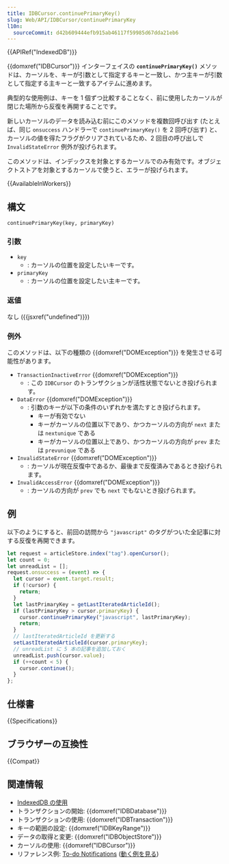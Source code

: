 ```yaml
---
title: IDBCursor.continuePrimaryKey()
slug: Web/API/IDBCursor/continuePrimaryKey
l10n:
  sourceCommit: d42b609444efb915ab46117f59985d67dda21eb6
---
```


{{APIRef("IndexedDB")}}

{{domxref("IDBCursor")}} インターフェイスの **`continuePrimaryKey()`** メソッドは、カーソルを、キーが引数として指定するキーと一致し、かつ主キーが引数として指定する主キーと一致するアイテムに進めます。

典型的な使用例は、キーを 1 個ずつ比較することなく、前に使用したカーソルが閉じた場所から反復を再開することです。

新しいカーソルのデータを読み込む前にこのメソッドを複数回呼び出す (たとえば、同じ `onsuccess` ハンドラーで `continuePrimaryKey()` を 2 回呼び出す) と、カーソルの値を得たフラグがクリアされているため、2 回目の呼び出しで `InvalidStateError` 例外が投げられます。

このメソッドは、インデックスを対象とするカーソルでのみ有効です。オブジェクトストアを対象とするカーソルで使うと、エラーが投げられます。

{{AvailableInWorkers}}

## 構文

```js-nolint
continuePrimaryKey(key, primaryKey)
```

### 引数

- `key`
  - : カーソルの位置を設定したいキーです。
- `primaryKey`
  - : カーソルの位置を設定したい主キーです。

### 返値

なし ({{jsxref("undefined")}})

### 例外

このメソッドは、以下の種類の {{domxref("DOMException")}} を発生させる可能性があります。

- `TransactionInactiveError` {{domxref("DOMException")}}
  - : この `IDBCursor` のトランザクションが活性状態でないとき投げられます。
- `DataError` {{domxref("DOMException")}}
  - : 引数のキーが以下の条件のいずれかを満たすとき投げられます。
    - キーが有効でない
    - キーがカーソルの位置以下であり、かつカーソルの方向が `next` または `nextunique` である
    - キーがカーソルの位置以上であり、かつカーソルの方向が `prev` または `prevunique` である
- `InvalidStateError` {{domxref("DOMException")}}
  - : カーソルが現在反復中であるか、最後まで反復済みであるとき投げられます。
- `InvalidAccessError` {{domxref("DOMException")}}
  - : カーソルの方向が `prev` でも `next` でもないとき投げられます。

## 例

以下のようにすると、前回の訪問から `"javascript"` のタグがついた全記事に対する反復を再開できます。

```js
let request = articleStore.index("tag").openCursor();
let count = 0;
let unreadList = [];
request.onsuccess = (event) => {
  let cursor = event.target.result;
  if (!cursor) {
    return;
  }
  let lastPrimaryKey = getLastIteratedArticleId();
  if (lastPrimaryKey > cursor.primaryKey) {
    cursor.continuePrimaryKey("javascript", lastPrimaryKey);
    return;
  }
  // lastIteratedArticleId を更新する
  setLastIteratedArticleId(cursor.primaryKey);
  // unreadList に 5 本の記事を追加しておく
  unreadList.push(cursor.value);
  if (++count < 5) {
    cursor.continue();
  }
};
```

## 仕様書

{{Specifications}}

## ブラウザーの互換性

{{Compat}}

## 関連情報

- [IndexedDB の使用](/ja/docs/Web/API/IndexedDB_API/Using_IndexedDB)
- トランザクションの開始: {{domxref("IDBDatabase")}}
- トランザクションの使用: {{domxref("IDBTransaction")}}
- キーの範囲の設定: {{domxref("IDBKeyRange")}}
- データの取得と変更: {{domxref("IDBObjectStore")}}
- カーソルの使用: {{domxref("IDBCursor")}}
- リファレンス例: [To-do Notifications](https://github.com/mdn/dom-examples/tree/main/to-do-notifications) ([動く例を見る](https://mdn.github.io/dom-examples/to-do-notifications/))
